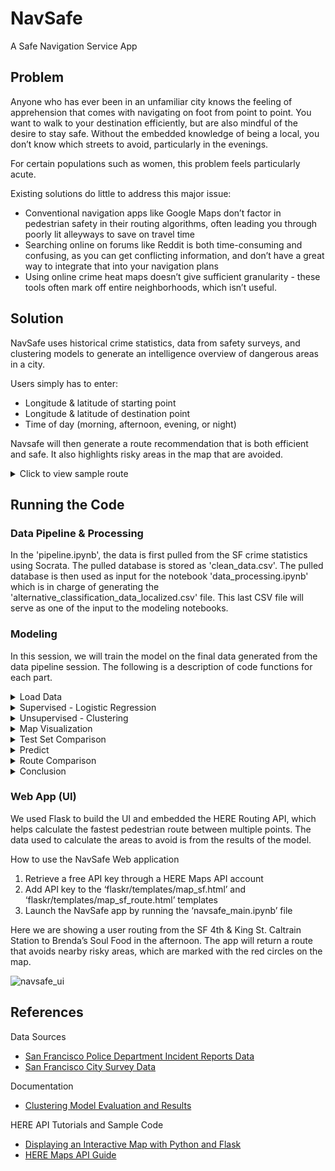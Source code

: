 # NavSafe
A Safe Navigation Service App

## Problem
Anyone who has ever been in an unfamiliar city knows the feeling of apprehension that comes with navigating on foot from point to point. You want to walk to your destination efficiently, but are also mindful of the desire to stay safe. Without the embedded knowledge of being a local, you don’t know which streets to avoid, particularly in the evenings.

For certain populations such as women, this problem feels particularly acute.

Existing solutions do little to address this major issue:

- Conventional navigation apps like Google Maps don’t factor in pedestrian safety in their routing algorithms, often leading you through poorly lit alleyways to save on travel time
- Searching online on forums like Reddit is both time-consuming and confusing, as you can get conflicting information, and don’t have a great way to integrate that into your navigation plans
- Using online crime heat maps doesn’t give sufficient granularity - these tools often mark off entire neighborhoods, which isn’t useful.

## Solution
NavSafe uses historical crime statistics, data from safety surveys, and clustering models to generate an intelligence overview of dangerous areas in a city. 

Users simply has to enter: 
- Longitude & latitude of starting point
- Longitude & latitude of destination point
- Time of day (morning, afternoon, evening, or night)

Navsafe will then generate a route recommendation that is both efficient and safe. It also highlights risky areas in the map that are avoided.

<details>
  <summary> Click to view sample route </summary>

![navsafe_sample_route](./images/sample_route.png)

</details>

## Running the Code

### Data Pipeline & Processing
In the 'pipeline.ipynb', the data is first pulled from the SF crime statistics using Socrata. The pulled database is stored as 'clean_data.csv'. 
The pulled database is then used as input for the notebook 'data_processing.ipynb' which is in charge of generating the 'alternative_classification_data_localized.csv' file. This last CSV file will serve as one of the input to the modeling notebooks. 

### Modeling
In this session, we will train the model on the final data generated from the data pipeline session. The following is a description of code functions for each part.

<details>
  <summary> Load Data </summary>
Import the final crime report data generated from data pipeline and processing called 'alternative_classification_data_localized.csv', as well as the safety survey data that will be used, 'data_neighborhood_safety.csv'.

</details>

<details>
  <summary> Supervised - Logistic Regression </summary>
  The previous attempt of using supervised learning. We won’t adapt this method for the final modeling.
</details>

<details>
  <summary> Unsupervised - Clustering </summary>
  The current attempt of using unsupervised learning. It contains the tuning and training process for 3 clustering models, K-means, Agglomerative and Gaussian Mixed models.
</details>

<details>
  <summary> Map Visualization </summary>
  In this part, we visualize the clustering results of all 6 models and one additional averaged clustering result in HERE API. 
</details>

<details>
  <summary> Test Set Comparison </summary>
  We use the labeled test set data to evaluate all 7 clustering models and provide performance scores for them. This part contains 7 sub-sessions for each clustering method and one “compare results” sub-session to compare the scores and find good models among them. The labeled test dataset we used, 'data_testset.csv', has 128 records.
</details>

<details>
  <summary> Predict </summary>
  Use the 7 clustering method to predict the dependent variable, avoid or not, for all records.
</details>

<details>
  <summary> Route Comparison </summary>
  We test these 7 predictions on 2 sample routes to generate the required parameters that will be used in HERE API to find the safest route. Then we will add these parameters into HERE API HTML files to visualize the routes. We can assess these maps and eliminate results that are unhelpful.
</details>

<details>
  <summary> Conclusion </summary>
  Analyze all the results and conclude that the best model is the agglomerative clustering model with 10 clusters, which we denote as 'agg, 10'.
</details>


### Web App (UI)

We used Flask to build the UI and embedded the HERE Routing API, which helps calculate the fastest pedestrian route between multiple points. The data used to calculate the areas to avoid is from the results of the model.

How to use the NavSafe Web application
1. Retrieve a free API key through a HERE Maps API account
2. Add API key to the ‘flaskr/templates/map_sf.html’ and ‘flaskr/templates/map_sf_route.html’ templates
3. Launch the NavSafe app by running the ‘navsafe_main.ipynb’ file

Here we are showing a user routing from the SF 4th & King St. Caltrain Station to Brenda’s Soul Food in the afternoon. The app will return a route that avoids nearby risky areas, which are marked with the red circles on the map.

![navsafe_ui](./images/ui.gif)

## References 

Data Sources
- [San Francisco Police Department Incident Reports Data](https://data.sfgov.org/Public-Safety/Police-Department-Incident-Reports-2018-to-Present/wg3w-h783)
- [San Francisco City Survey Data](https://sfgov.org/sfc/citysurvey/about-city-survey)

Documentation
- [Clustering Model Evaluation and Results](https://docs.google.com/document/d/1JhnNBccKZihytR5tFnNlOQzxFtTyjfl8eINSViorPyQ/edit?usp=sharing)

HERE API Tutorials and Sample Code
- [Displaying an Interactive Map with Python and Flask](https://developer.here.com/blog/displaying-an-interactive-map-with-python-and-flask-part-2)
- [HERE Maps API Guide](https://developer.here.com/documentation/maps/3.1.22.1/dev_guide/topics/routing.html)

